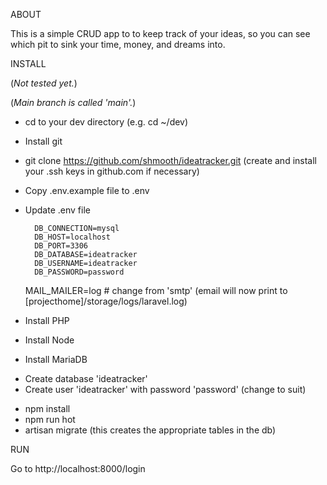 ABOUT

This is a simple CRUD app to to keep track of your ideas, so you can see which pit to sink your time, money, and dreams into.


INSTALL

(*Not tested yet.*)

(*Main branch is called 'main'.*)


* cd to your dev directory (e.g. cd ~/dev)
* Install git
* git clone https://github.com/shmooth/ideatracker.git (create and install your .ssh keys in github.com if necessary)
* Copy .env.example file to .env
* Update .env file
   
        DB_CONNECTION=mysql
        DB_HOST=localhost
        DB_PORT=3306
        DB_DATABASE=ideatracker
        DB_USERNAME=ideatracker
        DB_PASSWORD=password

    MAIL_MAILER=log # change from 'smtp' (email will now print to [projecthome]/storage/logs/laravel.log)
 
* Install PHP
* Install Node
* Install MariaDB
-   Create database 'ideatracker'
-   Create user 'ideatracker' with password 'password' (change to suit)
* npm install
* npm run hot
* artisan migrate (this creates the appropriate tables in the db)


RUN

Go to http://localhost:8000/login


